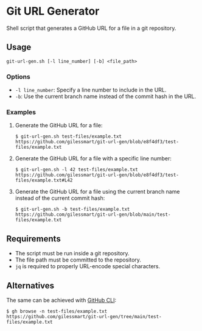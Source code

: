 # Git URL Generator

Shell script that generates a GitHub URL for a file in a git repository.

## Usage
```
git-url-gen.sh [-l line_number] [-b] <file_path>
```

### Options
- `-l line_number`: Specify a line number to include in the URL.
- `-b`: Use the current branch name instead of the commit hash in the URL.

### Examples
1. Generate the GitHub URL for a file:
   ```
   $ git-url-gen.sh test-files/example.txt
   https://github.com/gilessmart/git-url-gen/blob/e8f4df3/test-files/example.txt
   ```

2. Generate the GitHub URL for a file with a specific line number:
   ```
   $ git-url-gen.sh -l 42 test-files/example.txt
   https://github.com/gilessmart/git-url-gen/blob/e8f4df3/test-files/example.txt#L42
   ```

3. Generate the GitHub URL for a file using the current branch name instead of the current commit hash:
   ```
   $ git-url-gen.sh -b test-files/example.txt
   https://github.com/gilessmart/git-url-gen/blob/main/test-files/example.txt
   ```

## Requirements
- The script must be run inside a git repository.
- The file path must be committed to the repository.
- `jq` is required to properly URL-encode special characters.

## Alternatives

The same can be achieved with [GitHub CLI](https://cli.github.com/):
```
$ gh browse -n test-files/example.txt
https://github.com/gilessmart/git-url-gen/tree/main/test-files/example.txt
```
